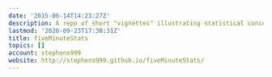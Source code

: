 ```yaml
---
date: '2015-06-14T14:23:27Z'
description: A repo of short "vignettes" illustrating statistical concepts
lastmod: '2020-09-23T17:38:31Z'
title: fiveMinuteStats
topics: []
account: stephens999
website: http://stephens999.github.io/fiveMinuteStats/
---
```


